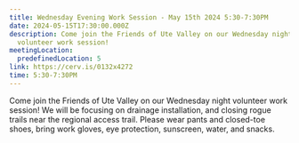```yaml
---
title: Wednesday Evening Work Session - May 15th 2024 5:30-7:30PM
date: 2024-05-15T17:30:00.000Z
description: Come join the Friends of Ute Valley on our Wednesday night
  volunteer work session!
meetingLocation:
  predefinedLocation: 5
link: https://cerv.is/0132x4272
time: 5:30-7:30PM
---
```

Come join the Friends of Ute Valley on our Wednesday night volunteer work session! We will be focusing on drainage installation, and closing rogue trails near the regional access trail. Please wear pants and closed-toe shoes, bring work gloves, eye protection, sunscreen, water, and snacks.
